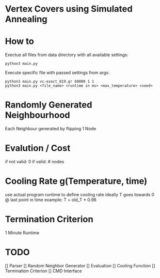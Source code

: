 # Vertex Covers using Simulated Annealing

# How to

Exectue all files from data directory with all available settings:

```
python3 main.py
```

Execute specific file with passed settings from args:

```
python3 main.py vc-exact_019.gr 60000 1 1
python3 main.py <file_name> <runtime in ms> <max_temperature> <seed>
```

# Randomly Generated Neighbourhood
Each Neighbour generated by flipping 1 Node

# Evalution / Cost
if not valid: 0
if valid: # nodes

# Cooling Rate g(Temperature, time)
use actual program runtime to define cooling rate
ideally T goes towards 0 @ last point in time
example: T = old_T * 0.98

# Termination Criterion
1 Minute Runtime

# TODO
[] Parser
[] Random Neighbor Generator
[] Evaluation
[] Cooling Function
[] Termination Criterion
[] CMD Interface
